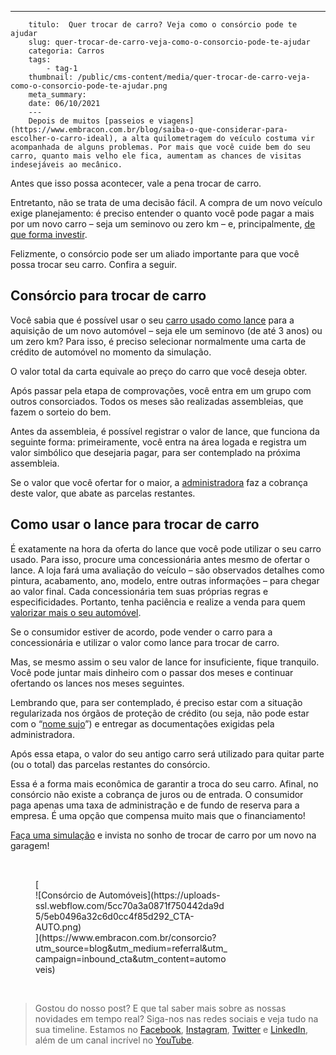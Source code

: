 ---
        titulo:  Quer trocar de carro? Veja como o consórcio pode te ajudar
        slug: quer-trocar-de-carro-veja-como-o-consorcio-pode-te-ajudar
        categoria: Carros
        tags:
            - tag-1
        thumbnail: /public/cms-content/media/quer-trocar-de-carro-veja-como-o-consorcio-pode-te-ajudar.png
        meta_summary: 
        date: 06/10/2021
        ---
        Depois de muitos [passeios e viagens](https://www.embracon.com.br/blog/saiba-o-que-considerar-para-escolher-o-carro-ideal), a alta quilometragem do veículo costuma vir acompanhada de alguns problemas. Por mais que você cuide bem do seu carro, quanto mais velho ele fica, aumentam as chances de visitas indesejáveis ao mecânico.

Antes que isso possa acontecer, vale a pena trocar de carro.

Entretanto, não se trata de uma decisão fácil. A compra de um novo veículo exige planejamento: é preciso entender o quanto você pode pagar a mais por um novo carro – seja um seminovo ou zero km – e, principalmente, [de que forma investir](https://www.embracon.com.br/blog/entenda-como-comecar-a-investir-mesmo-com-pouco-dinheiro).

Felizmente, o consórcio pode ser um aliado importante para que você possa trocar seu carro. Confira a seguir.

Consórcio para trocar de carro
------------------------------

Você sabia que é possível usar o seu [carro usado como lance](#) para a aquisição de um novo automóvel – seja ele um seminovo (de até 3 anos) ou um zero km? Para isso, é preciso selecionar normalmente uma carta de crédito de automóvel no momento da simulação.

O valor total da carta equivale ao preço do carro que você deseja obter.

Após passar pela etapa de comprovações, você entra em um grupo com outros consorciados. Todos os meses são realizadas assembleias, que fazem o sorteio do bem.

Antes da assembleia, é possível registrar o valor de lance, que funciona da seguinte forma: primeiramente, você entra na área logada e registra um valor simbólico que desejaria pagar, para ser contemplado na próxima assembleia.

Se o valor que você ofertar for o maior, a [administradora](https://www.embracon.com.br/blog/afinal-o-que-uma-administradora-de-consorcio-faz) faz a cobrança deste valor, que abate as parcelas restantes.

Como usar o lance para trocar de carro
--------------------------------------

É exatamente na hora da oferta do lance que você pode utilizar o seu carro usado. Para isso, procure uma concessionária antes mesmo de ofertar o lance. A loja fará uma avaliação do veículo – são observados detalhes como pintura, acabamento, ano, modelo, entre outras informações – para chegar ao valor final. Cada concessionária tem suas próprias regras e especificidades. Portanto, tenha paciência e realize a venda para quem [valorizar mais o seu automóvel](https://www.embracon.com.br/blog/como-vender-seu-carro).

Se o consumidor estiver de acordo, pode vender o carro para a concessionária e utilizar o valor como lance para trocar de carro.

Mas, se mesmo assim o seu valor de lance for insuficiente, fique tranquilo. Você pode juntar mais dinheiro com o passar dos meses e continuar ofertando os lances nos meses seguintes.

Lembrando que, para ser contemplado, é preciso estar com a situação regularizada nos órgãos de proteção de crédito (ou seja, não pode estar com o “[nome sujo](https://www.embracon.com.br/blog/afinal-posso-fazer-um-consorcio-mesmo-com-o-nome-sujo)”) e entregar as documentações exigidas pela administradora.

Após essa etapa, o valor do seu antigo carro será utilizado para quitar parte (ou o total) das parcelas restantes do consórcio.

Essa é a forma mais econômica de garantir a troca do seu carro. Afinal, no consórcio não existe a cobrança de juros ou de entrada. O consumidor paga apenas uma taxa de administração e de fundo de reserva para a empresa. É uma opção que compensa muito mais que o financiamento!

[Faça uma simulação](http://www.embracon.com.br/consorcio) e invista no sonho de trocar de carro por um novo na garagem!

‍

<figure class="w-richtext-figure-type-image w-richtext-align-center" style="max-width:310px">[<div>![Consórcio de Automóveis](https://uploads-ssl.webflow.com/5cc70a3a0871f750442da9d5/5eb0496a32c6d0cc4f85d292_CTA-AUTO.png)</div>](https://www.embracon.com.br/consorcio?utm_source=blog&utm_medium=referral&utm_campaign=inbound_cta&utm_content=automoveis)</figure>‍

> Gostou do nosso post? E que tal saber mais sobre as nossas novidades em tempo real? Siga-nos nas redes sociais e veja tudo na sua timeline. Estamos no [Facebook](https://www.facebook.com/embracon/), [Instagram](https://www.instagram.com/embraconoficial/), [Twitter](https://twitter.com/embracon) e [LinkedIn](https://www.linkedin.com/company/1018875/), além de um canal incrível no [YouTube](https://www.youtube.com/channel/UCL-Y0mv9zc73Iek48NLUBzQ).

‍
        